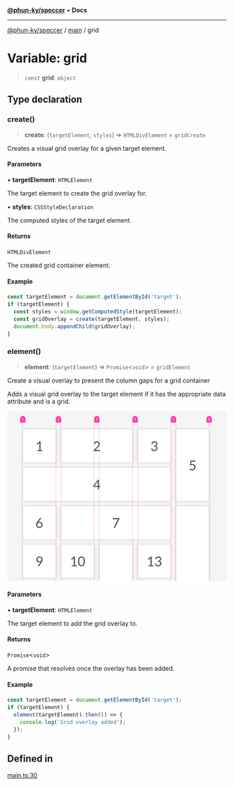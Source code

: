 [**@phun-ky/speccer**](../../README.md) • **Docs**

***

[@phun-ky/speccer](../../README.md) / [main](../README.md) / grid

# Variable: grid

> `const` **grid**: `object`

## Type declaration

### create()

> **create**: (`targetElement`, `styles`) => `HTMLDivElement` = `gridCreate`

Creates a visual grid overlay for a given target element.

#### Parameters

• **targetElement**: `HTMLElement`

The target element to create the grid overlay for.

• **styles**: `CSSStyleDeclaration`

The computed styles of the target element.

#### Returns

`HTMLDivElement`

The created grid container element.

#### Example

```ts
const targetElement = document.getElementById('target');
if (targetElement) {
  const styles = window.getComputedStyle(targetElement);
  const gridOverlay = create(targetElement, styles);
  document.body.appendChild(gridOverlay);
}
```

### element()

> **element**: (`targetElement`) => `Promise`\<`void`\> = `gridElement`

Create a visual overlay to present the column gaps for a grid container

Adds a visual grid overlay to the target element if it has the appropriate data attribute and is a grid.

![grid](https://github.com/phun-ky/speccer/blob/main/public/grid.png?raw=true)

#### Parameters

• **targetElement**: `HTMLElement`

The target element to add the grid overlay to.

#### Returns

`Promise`\<`void`\>

A promise that resolves once the overlay has been added.

#### Example

```ts
const targetElement = document.getElementById('target');
if (targetElement) {
  element(targetElement).then(() => {
    console.log('Grid overlay added');
  });
}
```

## Defined in

[main.ts:30](https://github.com/phun-ky/speccer/blob/main/src/main.ts#L30)
